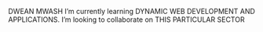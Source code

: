 DWEAN MWASH I’m currently learning DYNAMIC WEB DEVELOPMENT AND APPLICATIONS. I’m looking to collaborate on THIS PARTICULAR SECTOR 

<!---
DWEAN-MWASH/DWEAN-MWASH is a ✨ special ✨ repository because its `README.md` (this file) appears on your GitHub profile.
You can click the Preview link to take a look at your changes.
--->
